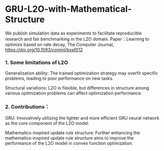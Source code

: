 # GRU-L2O-with-Mathematical-Structure
We publish simulation data as experiments to facilitate reproducible research and fair benchmarking in the L2O domain.
Paper：Learning to optimize based on rate decay, The Computer Journal, https://doi.org/10.1093/comjnl/bxaf012
### 1. Some limitations of L2O
Generalization ability: The trained optimization strategy may overfit specific problems, leading to poor performance on new tasks. 

Structural variations: L2O is flexible, but differences in structure among various optimization problems can affect optimization performance.
### 2. Contributions：
GRU: Innovatively utilizing the lighter and more efficient GRU neural network as the core component of the L2O model.

Mathematics-inspired update rule structure: Further enhancing the mathematics-inspired update rule structure aims to improve the performance of the L2O model in convex function optimization.
